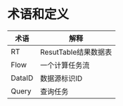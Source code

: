 # 术语和定义

|  术语   | 解释  |
|  ----  | ----  |
|  RT    | ResutTable结果数据表 |
|  Flow  | 一个计算任务流 |
|  DataID| 数据源标识ID |
|  Query | 查询任务 |